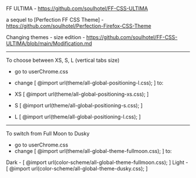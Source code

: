 FF ULTIMA - https://github.com/soulhotel/FF-CSS-ULTIMA

a sequel to [Perfection FF CSS Theme] - https://github.com/soulhotel/Perfection-Firefox-CSS-Theme

Changing themes - size edition - https://github.com/soulhotel/FF-CSS-ULTIMA/blob/main/Modification.md

-------------------------------------------------------------------------

To choose between XS, S, L (vertical tabs size)

- go to userChrome.css
- change [ @import url(theme/all-global-positioning-l.css); ] to:

- XS [ @import url(theme/all-global-positioning-xs.css); ]
- S [ @import url(theme/all-global-positioning-s.css); ]
- L [ @import url(theme/all-global-positioning-l.css); ]

-------------------------------------------------------------------------

To switch from Full Moon to Dusky

- go to userChrome.css
- change [ @import url(theme/all-global-theme-fullmoon.css); ] to:

Dark - [ @import url(color-scheme/all-global-theme-fullmoon.css); ]
Light - [ @import url(color-scheme/all-global-theme-dusky.css); ]